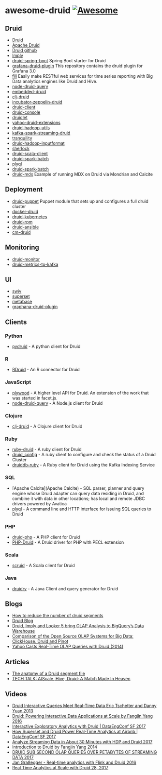 # awesome-druid [![Awesome](https://cdn.rawgit.com/sindresorhus/awesome/d7305f38d29fed78fa85652e3a63e154dd8e8829/media/badge.svg)](https://github.com/sindresorhus/awesome)

## Druid

- [Druid](http://druid.io)
- [Apache Druid](http://druid.apache.org)
- [Druid github](https://github.com/druid-io/druid)
- [Imply](http://imply.io)
- [druid-spring-boot](https://github.com/drtrang/druid-spring-boot) Spring Boot starter for Druid
- [grafana-druid-plugin](https://github.com/grafana-druid-plugin/druidplugin) This repository contains the druid plugin for Grafana 3.0
- [fili](https://github.com/yahoo/fili) Easily make RESTful web services for time series reporting with Big Data analytics engines like Druid and Hive. 
- [node-druid-query](https://github.com/7eggs/node-druid-query)
- [embedded-druid](https://github.com/eBay/embedded-druid)
- [clj-druid](https://github.com/y42/clj-druid)
- [incubator-zeppelin-druid](https://github.com/lorthos/incubator-zeppelin-druid)
- [druid-client](https://github.com/implydata/druid-client)
- [druid-console](https://github.com/druid-io/druid-console)
- [druidlet](https://github.com/InferlyticsOSS/druidlet)
- [yahoo-druid-extensions](https://github.com/yahoo/druid-extensions)
- [druid-hadoop-utils](https://github.com/himanshug/druid-hadoop-utils)
- [kafka-spark-streaming-druid](https://github.com/ramkumarvenkat/kafka-spark-streaming-druid)
- [tranquility](https://github.com/druid-io/tranquility)
- [druid-hadoop-inputformat](https://github.com/implydata/druid-hadoop-inputformat)
- [sherlock](https://github.com/yahoo/sherlock)
- [druid-scala-client](https://github.com/daggerrz/druid-scala-client)
- [druid-spark-batch](https://github.com/metamx/druid-spark-batch)
- [plyql](https://github.com/implydata/plyql)
- [druid-spark-batch](https://github.com/metamx/druid-spark-batch)
- [druid-mdx](https://github.com/julianhyde/druid-mdx) Example of running MDX on Druid via Mondrian and Calcite 

## Deployment
- [druid-puppet](https://github.com/MrAlias/druid) Puppet module that sets up and configures a full druid cluster
- [docker-druid](https://github.com/druid-io/docker-druid)
- [druid-kubernetes](https://github.com/krallistic/druid-kubernetes)
- [druid-rpm](https://github.com/cleberar/druid-rpm)
- [druid-ansible](https://github.com/imungoma/druid-ansible)
- [cm-druid](https://github.com/knoguchi/cm-druid)

## Monitoring
- [druid-monitor](https://github.com/shrekwang/druid-monitor)
- [druid-metrics-to-kafka](https://github.com/quantiply/druid-metrics-to-kafka)

## UI
- [swiv](https://github.com/yahoo/swiv)
- [superset](http://superset.apache.org)
- [metabase](https://github.com/metabase/metabase)
- [graphana-druid-plugin](https://github.com/grafana-druid-plugin/druidplugin)

## Clients

### Python

- [pydruid](https://github.com/druid-io/pydruid) - A python client for Druid

### R

- [RDruid](https://github.com/druid-io/RDruid) - An R connector for Druid

### JavaScript

- [plywood](https://github.com/implydata/plywood) - A higher level API for Druid. An extension of the work that was started in facet.js.
- [node-druid-query](https://github.com/7eggs/node-druid-query) - A Node.js client for Druid

### Clojure

- [clj-druid](https://github.com/y42/clj-druid) - A Clojure client for Druid

### Ruby

- [ruby-druid](https://github.com/ruby-druid/ruby-druid) - A ruby client for Druid
- [druid_config](https://github.com/redBorder/druid_config) - A ruby client to configure and check the status of a Druid Cluster
- [druiddb-ruby](https://github.com/andremleblanc/druiddb-ruby) - A Ruby client for Druid using the Kafka Indexing Service

### SQL

- [Apache Calcite](Apache Calcite) - SQL parser, planner and query engine whose Druid adapter can query data residing in Druid, and combine it with data in other locations; has local and remote JDBC drivers powered by Avatica
- [plyql](https://github.com/implydata/plyql) - A command line and HTTP interface for issuing SQL queries to Druid

### PHP

- [druid-php](https://github.com/pixelfederation/druid-php) - A PHP client for Druid
- [PHP-Druid](https://github.com/Neeke/PHP-Druid) - A Druid driver for PHP with PECL extension

### Scala

- [scruid](https://github.com/ing-bank/scruid) - A Scala client for Druid

### Java

- [druidry](https://github.com/zapr-oss/druidry) - A Java Client and query generator for Druid

## Blogs

- [How to reduce the number of druid segments](http://www.tothenew.com/blog/how-to-reduce-the-number-of-druid-segments/)
- [Druid Blog](http://druid.io/blog/)
- [Druid, Imply and Looker 5 bring OLAP Analysis to BigQuery’s Data Warehouse](https://medium.com/mark-rittman/druid-imply-and-looker-5-bring-olap-analysis-to-bigquerys-data-warehouse-ae0cb5ffb3a4)
- [Comparison of the Open Source OLAP Systems for Big Data: ClickHouse, Druid and Pinot](https://medium.com/@leventov/comparison-of-the-open-source-olap-systems-for-big-data-clickhouse-druid-and-pinot-8e042a5ed1c7)
- [Yahoo Casts Real-Time OLAP Queries with Druid (2014)](https://www.datanami.com/2015/08/04/yahoo-casts-real-time-olap-queries-with-druid/)

## Articles

- [The anatomy of a Druid segment file](https://medium.com/engineers-optimizely/the-anatomy-of-a-druid-segment-file-bed89a93af1e)
- [TECH TALK: AtScale, Hive, Druid: A Match Made In Heaven](http://blog.atscale.com/hive-druid-atscale)

## Videos

- [Druid Interactive Queries Meet Real-Time Data Eric Tschetter and Danny Yuan 2013](https://www.youtube.com/watch?v=Dlqj34l2upk)
- [Druid: Powering Interactive Data Applications at Scale by Fangjin Yang 2016](https://www.youtube.com/watch?v=vbH8E0nH2Nw)
- [Interactive Exploratory Analytics with Druid | DataEngConf SF 2017](https://www.youtube.com/watch?v=rbQaCazQ0gI)
- [How Superset and Druid Power Real-Time Analytics at Airbnb | DataEngConf SF 2017](https://www.youtube.com/watch?v=W_Sp4jo1ACg)
- [Analyze Streaming Data in About 30 Minutes with HDP and Druid 2017](https://www.youtube.com/watch?v=pvtdvoZ83uk)
- [Introduction to Druid by Fangjin Yang 2014](https://www.youtube.com/watch?v=GtHu4TVs0xI)
- [DRUID SUB SECOND OLAP QUERIES OVER PETABYTES OF STREAMING DATA 2017](https://www.youtube.com/watch?v=iIaceyMLrQA)
- [Jan Graßegger - Real-time analytics with Flink and Druid 2016](https://www.youtube.com/watch?v=mYGF4BUwtaw)
- [Real Time Analytics at Scale with Druid 28, 2017](https://www.youtube.com/watch?v=tFIdKPHP0ts)
